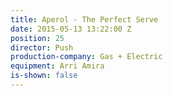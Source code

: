```yaml
---
title: Aperol - The Perfect Serve
date: 2015-05-13 13:22:00 Z
position: 25
director: Push
production-company: Gas + Electric
equipment: Arri Amira
is-shown: false
---
```


